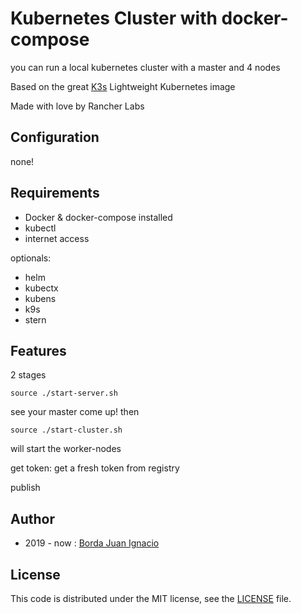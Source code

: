 # Kubernetes Cluster with docker-compose

you can run a local kubernetes cluster with a master and 4 nodes

Based on the great [K3s](https://k3s.io/) Lightweight Kubernetes image 

Made with love by Rancher Labs

## Configuration

none!

## Requirements

* Docker & docker-compose installed
* kubectl
* internet access

optionals:

* helm
* kubectx
* kubens
* k9s
* stern

## Features
2 stages
```
source ./start-server.sh
```
see your master come up! then

```
source ./start-cluster.sh
```
will start the worker-nodes


get token:  get a fresh token from registry

publish



## Author

- 2019 - now    : [Borda Juan Ignacio](https://github.com/juanitomint)

## License

This code is distributed under the MIT license, see the [LICENSE](LICENSE) file.
